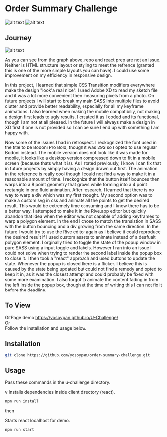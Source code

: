 # Order Summary Challenge

![alt text](https://i.gyazo.com/9d5e1ec90c578003384c8991cddec893.jpg)
![alt text](https://i.gyazo.com/f115d81e14da8f57299ae7855197d19b.jpg)

## Journey

![alt text](https://i.gyazo.com/1dc486ddf17aef8bbbb0b34e9fa7f29b.png)

As you can see from the graph above, repo and react prep are not an issue.  Neither is HTML structure layout or styling to meet the refrence (granted this is one of the more simple layouts you can have).  I could use some improvement on my efficiency in responsive design.  

In this project, I learned that simple CSS Transition modifiers everywhere make the design "look'a real nice".  I used Adobe XD to read my sketch file and it was a lot more convenient then measuring pixels from a photo.  On future projects I will start to break my main SASS into multiple files to avoid clutter and provide better readability, especially for all my keyframe animations.  I also learned when making the mobile compatibiliy, not making a design first leads to ugly results. I created it as I coded and its functional, though I am not at all pleased.  In the future I will always make a design in XD first if one is not provided so I can be sure I end up with something I am happy with.

Now some of the issues I had in retrospect.  I reckognized the font used in the title to be Bodoni Pro Bold, though it was 29$ so I opted to use regular Bodoni instead.  The mobile version does not look like it was made for mobile, it looks like a desktop version compressed down to fit in a mobile screen (because thats what it is). As I stated previously, I know I can fix that in future projects by simply having a design drawn out first.  The animation in the reference is really cool though I could not find a way to make it in a reasonable amount of time.  I reckognize that the button itself bounces then warps into a 8 point geometry that grows while forming into a 4 point rectangle in one fluid animation. After research, I learned that there is no way to warp a div which was my first thought. My second option was to make a custom svg in css and animate all the points to get the desired result.  This would be extremely time consuming and I know there has to be a better way. I attempted to make it in the Rive.app editor but quickly abandon that idea when the editor was not capable of adding keyframes to warp a polygon element.  In the end I chose to match the transistion in SASS with the button bouncing and a div growing from the same direction.  In the future I would try to use the Rive editor again as I believe it could reproduce the desired result if I used custom assets to animate instead of a deafualt polygon element.  I orginally tried to toggle the state of the popup window in pure SASS using a input toggle and labels.  However I ran into an issue I could not solve when trying to render the second label inside the popup box to close it.  I then took a "react" approach and used buttons to update the state. Whenever the popup is closed there is a flicker.  I believe this is caused by the state being updated but could not find a remedy and opted to keep it in, as it was the closest attempt and could probably be fixed with some more examination. I also forgot to animate the content fading in from the left inside the popup box, though at the time of writing this I can not fix it before the deadline.

## To View

GitPage demo https://yosoypan.github.io/U-Challenge/ <br />
Or <br />
Follow the installation and usage below.

## Installation

```bash
git clone https://github.com/yosoypan/order-summary-challenge.git
```

## Usage

Pass these commands in the u-challenge directory.

v Installs dependencies inside client directory (react).
```bash
npm run install
```

then 

Starts react localhost for demo.
```bash
npm run start
```
